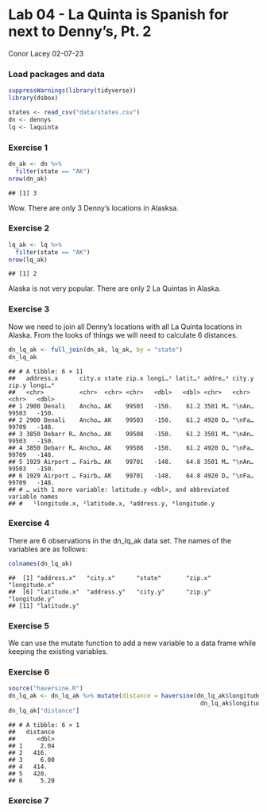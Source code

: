 Lab 04 - La Quinta is Spanish for next to Denny’s, Pt. 2
================
Conor Lacey
02-07-23

### Load packages and data

``` r
suppressWarnings(library(tidyverse))
library(dsbox) 
```

``` r
states <- read_csv("data/states.csv")
dn <- dennys
lq <- laquinta
```

### Exercise 1

``` r
dn_ak <- dn %>%
  filter(state == "AK")
nrow(dn_ak)
```

    ## [1] 3

Wow. There are only 3 Denny’s locations in Alasksa.

### Exercise 2

``` r
lq_ak <- lq %>%
  filter(state == "AK")
nrow(lq_ak)
```

    ## [1] 2

Alaska is not very popular. There are only 2 La Quintas in Alaska.

### Exercise 3

Now we need to join all Denny’s locations with all La Quinta locations
in Alaska. From the looks of things we will need to calculate 6
distances.

``` r
dn_lq_ak <- full_join(dn_ak, lq_ak, by = "state")
dn_lq_ak
```

    ## # A tibble: 6 × 11
    ##   address.x      city.x state zip.x longi…¹ latit…² addre…³ city.y zip.y longi…⁴
    ##   <chr>          <chr>  <chr> <chr>   <dbl>   <dbl> <chr>   <chr>  <chr>   <dbl>
    ## 1 2900 Denali    Ancho… AK    99503   -150.    61.2 3501 M… "\nAn… 99503   -150.
    ## 2 2900 Denali    Ancho… AK    99503   -150.    61.2 4920 D… "\nFa… 99709   -148.
    ## 3 3850 Debarr R… Ancho… AK    99508   -150.    61.2 3501 M… "\nAn… 99503   -150.
    ## 4 3850 Debarr R… Ancho… AK    99508   -150.    61.2 4920 D… "\nFa… 99709   -148.
    ## 5 1929 Airport … Fairb… AK    99701   -148.    64.8 3501 M… "\nAn… 99503   -150.
    ## 6 1929 Airport … Fairb… AK    99701   -148.    64.8 4920 D… "\nFa… 99709   -148.
    ## # … with 1 more variable: latitude.y <dbl>, and abbreviated variable names
    ## #   ¹​longitude.x, ²​latitude.x, ³​address.y, ⁴​longitude.y

### Exercise 4

There are 6 observations in the dn_lq_ak data set. The names of the
variables are as follows:

``` r
colnames(dn_lq_ak)
```

    ##  [1] "address.x"   "city.x"      "state"       "zip.x"       "longitude.x"
    ##  [6] "latitude.x"  "address.y"   "city.y"      "zip.y"       "longitude.y"
    ## [11] "latitude.y"

### Exercise 5

We can use the mutate function to add a new variable to a data frame
while keeping the existing variables.

### Exercise 6

``` r
source("haversine.R")
dn_lq_ak <- dn_lq_ak %>% mutate(distance = haversine(dn_lq_ak$longitude.x,dn_lq_ak$latitude.x,
                                                      dn_lq_ak$longitude.y,dn_lq_ak$latitude.y))
dn_lq_ak["distance"]
```

    ## # A tibble: 6 × 1
    ##   distance
    ##      <dbl>
    ## 1     2.04
    ## 2   416.  
    ## 3     6.00
    ## 4   414.  
    ## 5   420.  
    ## 6     5.20

### Exercise 7
